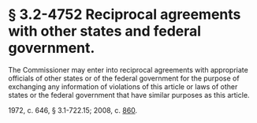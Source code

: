 # § 3.2-4752 Reciprocal agreements with other states and federal government.

<p>The Commissioner may enter into reciprocal agreements with appropriate officials of other states or of the federal government for the purpose of exchanging any information of violations of this article or laws of other states or the federal government that have similar purposes as this article.</p><p>1972, c. 646, § 3.1-722.15; 2008, c. <a href='http://lis.virginia.gov/cgi-bin/legp604.exe?081+ful+CHAP0860'>860</a>.</p>